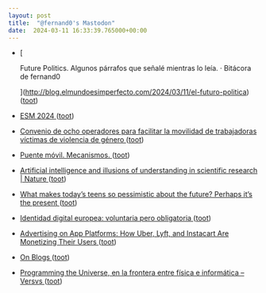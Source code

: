 ```yaml
---
layout: post
title:  "@fernand0's Mastodon"
date:  2024-03-11 16:33:39.765000+00:00
---
```

*  [
    
      Future Politics. Algunos párrafos que señalé mientras lo leía. · Bitácora de fernand0
    
   ](http://blog.elmundoesimperfecto.com/2024/03/11/el-futuro-politica) ([toot](https://mastodon.social/@fernand0/112078016987998106))
*  [ESM 2024 ](https://www.eurosis.org/conf/esm/2024/index.htm) ([toot](https://mastodon.social/@fernand0/112077990269168625))
*  [Convenio de ocho operadores para facilitar la movilidad de trabajadoras víctimas de violencia de género ](https://www.vialibre-ffe.com/noticias.asp?not=4156) ([toot](https://mastodon.social/@fernand0/112077723163403976))
*  [Puente móvil. Mecanismos. ](https://www.flickr.com/photos/fernand0/53564890733) ([toot](https://mastodon.social/@fernand0/112077441161698541))
*  [Artificial intelligence and illusions of understanding in scientific research \| Nature ](https://www.nature.com/articles/s41586-024-07146-) ([toot](https://mastodon.social/@fernand0/112077427838750549))
*  [What makes today’s teens so pessimistic about the future? Perhaps it’s the present  ](https://www.theguardian.com/commentisfree/2024/mar/05/teens-pessimistic-future-rishi-sunak?CMP=Share_iOSApp_Othe) ([toot](https://mastodon.social/@fernand0/112077100288885490))
*  [Identidad digital europea: voluntaria pero obligatoria ](https://www.marilink.net/2024/02/identidad-digital-europea-voluntaria-obligatori) ([toot](https://mastodon.social/@fernand0/112076779989551224))
*  [Advertising on App Platforms: How Uber, Lyft, and Instacart Are Monetizing Their Users  ](https://medium.com/@lemoccia/advertising-on-app-platforms-how-uber-lyft-and-instacart-are-monetizing-their-users-9d9a58a06490) ([toot](https://mastodon.social/@fernand0/112076638835837961))
*  [On Blogs ](https://doc.searls.com/2024/02/21/on-blogs) ([toot](https://mastodon.social/@fernand0/112076261761995947))
*  [Programming the Universe, en la frontera entre física e informática – Versvs ](https://www.versvs.net/programming-the-universe-en-la-frontera-entre-fisica-e-informatica) ([toot](https://mastodon.social/@fernand0/112074724343584562))
